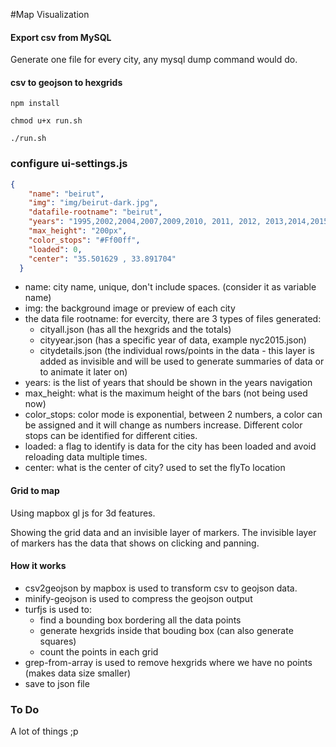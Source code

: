 #Map Visualization


#### Export csv from MySQL

Generate one file for every city, any mysql dump command would do.


#### csv to geojson to hexgrids

`npm install`

`chmod u+x run.sh`

`./run.sh`

### configure ui-settings.js

```json
{
    "name": "beirut",
    "img": "img/beirut-dark.jpg",
    "datafile-rootname": "beirut",
    "years": "1995,2002,2004,2007,2009,2010, 2011, 2012, 2013,2014,2015,2016,all",
    "max_height": "200px",
    "color_stops": "#Ff00ff",
    "loaded": 0,
    "center": "35.501629 , 33.891704"
  }
```
- name: city name, unique, don't include spaces. (consider it as variable name)
- img: the background image or preview of each city
- the data file rootname: for evercity, there are 3 types of files generated:
	- cityall.json (has all the hexgrids and the totals)
	- cityyear.json (has a specific year of data, example nyc2015.json)
	- citydetails.json (the individual rows/points in the data - this layer is added as invisible and will be used to   generate summaries of data or to animate it later on)
- years: is the list of years that should be shown in the years navigation
- max_height: what is the maximum height of the bars (not being used now)
- color_stops: color mode is exponential, between 2 numbers, a color can be assigned and it will change as numbers increase. Different color stops can be identified for different cities.
- loaded: a flag to identify is data for the city has been loaded and avoid reloading data multiple times.
- center: what is the center of city? used to set the flyTo location
	
  
  
#### Grid to map

Using mapbox gl js for 3d features.

Showing the grid data and an invisible layer of markers. The invisible layer of markers has the data that shows on clicking and panning.


#### How it works

- csv2geojson by mapbox is used to transform csv to  geojson data.
- minify-geojson is used to compress the geojson output
- turfjs is used to:
	- find a bounding box bordering all the data points
	- generate hexgrids inside that bouding box (can also generate squares)
	- count the points in each grid
- grep-from-array is used to remove hexgrids where we have no points (makes data size smaller)
- save to json file 


<!-- `minify-geojson -k "$f.geojson"`
 -->
 
 ### To Do
 
 A lot of things ;p

